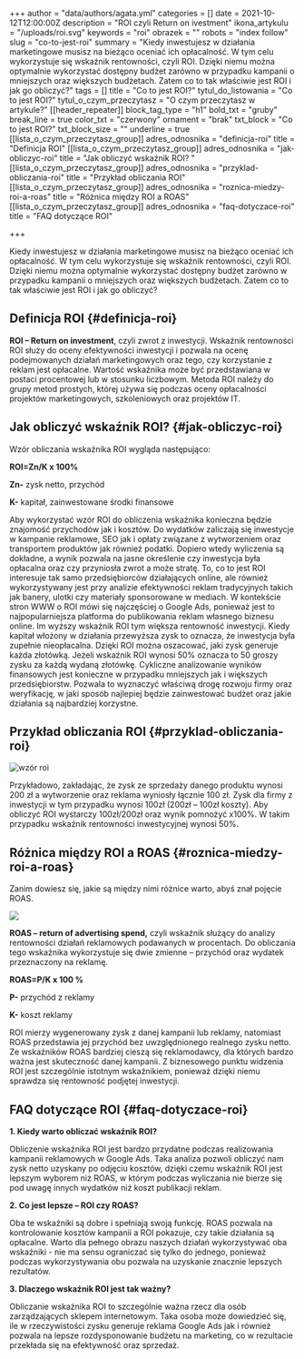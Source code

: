 +++
author = "data/authors/agata.yml"
categories = []
date = 2021-10-12T12:00:00Z
description = "ROI czyli Return on ivestment"
ikona_artykulu = "/uploads/roi.svg"
keywords = "roi"
obrazek = ""
robots = "index follow"
slug = "co-to-jest-roi"
summary = "Kiedy inwestujesz w działania marketingowe musisz na bieżąco oceniać ich opłacalność. W tym celu wykorzystuje się wskaźnik rentowności, czyli ROI. Dzięki niemu można optymalnie wykorzystać dostępny budżet zarówno w przypadku kampanii o mniejszych oraz większych budżetach. Zatem co to tak właściwie jest ROI i jak go obliczyć?"
tags = []
title = "Co to jest ROI?"
tytul_do_listowania = "Co to jest ROI?"
tytul_o_czym_przeczytasz = "O czym przeczytasz w artykule?"
[[header_repeater]]
block_tag_type = "h1"
bold_txt = "gruby"
break_line = true
color_txt = "czerwony"
ornament = "brak"
txt_block = "Co to jest ROI?"
txt_block_size = ""
underline = true
[[lista_o_czym_przeczytasz_group]]
adres_odnosnika = "definicja-roi"
title = "Definicja ROI"
[[lista_o_czym_przeczytasz_group]]
adres_odnosnika = "jak-obliczyc-roi"
title = "Jak obliczyć wskaźnik ROI? "
[[lista_o_czym_przeczytasz_group]]
adres_odnosnika = "przyklad-obliczania-roi"
title = "Przykład obliczania ROI"
[[lista_o_czym_przeczytasz_group]]
adres_odnosnika = "roznica-miedzy-roi-a-roas"
title = "Różnica między ROI a ROAS"
[[lista_o_czym_przeczytasz_group]]
adres_odnosnika = "faq-dotyczace-roi"
title = "FAQ dotyczące ROI"

+++

Kiedy inwestujesz w działania marketingowe musisz na bieżąco oceniać ich opłacalność. W tym celu wykorzystuje się wskaźnik rentowności, czyli ROI. Dzięki niemu można optymalnie wykorzystać dostępny budżet zarówno w przypadku kampanii o mniejszych oraz większych budżetach. Zatem co to tak właściwie jest ROI i jak go obliczyć?

## **Definicja ROI** {#definicja-roi}

**ROI – Return on investment**, czyli zwrot z inwestycji. Wskaźnik rentowności ROI służy do oceny efektywności inwestycji i pozwala na ocenę podejmowanych działań marketingowych oraz tego, czy korzystanie z reklam jest opłacalne. Wartość wskaźnika może być przedstawiana w postaci procentowej lub w stosunku liczbowym. Metoda ROI należy do grupy metod prostych, której używa się podczas oceny opłacalności projektów marketingowych, szkoleniowych oraz projektów IT.

## **Jak obliczyć wskaźnik ROI?** {#jak-obliczyc-roi}

Wzór obliczania wskaźnika ROI wygląda następująco:

**ROI=Zn/K x 100%**

**Zn-** zysk netto, przychód

**K-** kapitał, zainwestowane środki finansowe

Aby wykorzystać wzór ROI do obliczenia wskaźnika konieczna będzie znajomość przychodów jak i kosztów. Do wydatków zaliczają się inwestycje w kampanie reklamowe, SEO jak i opłaty związane z wytworzeniem oraz transportem produktów jak również podatki. Dopiero wtedy wyliczenia są dokładne, a wynik pozwala na jasne określenie czy inwestycja była opłacalna oraz czy przyniosła zwrot a może stratę. To, co to jest ROI interesuje tak samo przedsiębiorców działających online, ale również wykorzystywany jest przy analizie efektywności reklam tradycyjnych takich jak banery, ulotki czy materiały sponsorowane w mediach. W kontekście stron WWW o ROI mówi się najczęściej o Google Ads, ponieważ jest to najpopularniejsza platforma do publikowania reklam własnego biznesu online. Im wyższy wskaźnik ROI tym większa rentowność inwestycji. Kiedy kapitał włożony w działania przewyższa zysk to oznacza, że inwestycja była zupełnie nieopłacalna. Dzięki ROI można oszacować, jaki zysk generuje każda złotówką. Jeżeli wskaźnik ROI wynosi 50% oznacza to 50 groszy zysku za każdą wydaną złotówkę. Cykliczne analizowanie wyników finansowych jest konieczne w przypadku mniejszych jak i większych przedsiębiorstw. Pozwala to wyznaczyć właściwą drogę rozwoju firmy oraz weryfikację, w jaki sposób najlepiej będzie zainwestować budżet oraz jakie działania są najbardziej korzystne.

## **Przykład obliczania ROI** {#przyklad-obliczania-roi}

![wzór roi](/uploads/obraz_2021-10-12_143708.png)

Przykładowo, zakładając, że zysk ze sprzedaży danego produktu wynosi 200 zł a wytworzenie oraz reklama wyniosły łącznie 100 zł. Zysk dla firmy z inwestycji w tym przypadku wynosi 100zł (200zł – 100zł koszty). Aby obliczyć ROI wystarczy 100zł/200zł oraz wynik pomnożyć x100%. W takim przypadku wskaźnik rentowności inwestycyjnej wynosi 50%.

## **Różnica między ROI a ROAS** {#roznica-miedzy-roi-a-roas}

Zanim dowiesz się, jakie są między nimi różnice warto, abyś znał pojęcie ROAS.

![](/uploads/obraz_2021-10-12_143805.png)

**ROAS – return of advertising spend,** czyli wskaźnik służący do analizy rentowności działań reklamowych podawanych w procentach. Do obliczania tego wskaźnika wykorzystuje się dwie zmienne – przychód oraz wydatek przeznaczony na reklamę.

**ROAS=P/K x 100 %**

**P-** przychód z reklamy

**K-** koszt reklamy

ROI mierzy wygenerowany zysk z danej kampanii lub reklamy, natomiast ROAS przedstawia jej przychód bez uwzględnionego realnego zysku netto. Ze wskaźników ROAS bardziej cieszą się reklamodawcy, dla których bardzo ważna jest skuteczność danej kampanii. Z biznesowego punktu widzenia ROI jest szczególnie istotnym wskaźnikiem, ponieważ dzięki niemu sprawdza się rentowność podjętej inwestycji.

## **FAQ dotyczące ROI** {#faq-dotyczace-roi}

**1. Kiedy warto obliczać wskaźnik ROI?**

Obliczenie wskaźnika ROI jest bardzo przydatne podczas realizowania kampanii reklamowych w Google Ads. Taka analiza pozwoli obliczyć nam zysk netto uzyskany po odjęciu kosztów, dzięki czemu wskaźnik ROI jest lepszym wyborem niż ROAS, w którym podczas wyliczania nie bierze się pod uwagę innych wydatków niż koszt publikacji reklam.

**2. Co jest lepsze – ROI czy ROAS?**

Oba te wskaźniki są dobre i spełniają swoją funkcję. ROAS pozwala na kontrolowanie kosztów kampanii a ROI pokazuje, czy takie działania są opłacalne. Warto dla pełnego obrazu naszych działań wykorzystywać oba wskaźniki - nie ma sensu ograniczać się tylko do jednego, ponieważ podczas wykorzystywania obu pozwala na uzyskanie znacznie lepszych rezultatów.

**3. Dlaczego wskaźnik ROI jest tak ważny?**

Obliczanie wskaźnika ROI to szczególnie ważna rzecz dla osób zarządzających sklepem internetowym. Taka osoba może dowiedzieć się, ile w rzeczywistości zysku generuje reklama Google Ads jak i również pozwala na lepsze rozdysponowanie budżetu na marketing, co w rezultacie przekłada się na efektywność oraz sprzedaż.